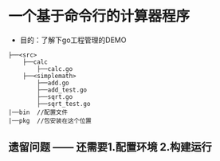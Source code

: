 # 一个基于命令行的计算器程序

- 目的：了解下go工程管理的DEMO


<calcproj>

    ├──<src>
        ├──calc
            ├──calc.go
        ├──<simplemath>
            ├──add.go
            ├──add_test.go
            ├──sqrt.go
            ├──sqrt_test.go
    |──bin  //配置文件
    |──pkg  //包安装在这个位置


## 遗留问题 —— 还需要1.配置环境 2.构建运行

